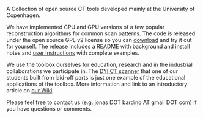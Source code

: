 A Collection of open source CT tools developed mainly at the University of Copenhagen.

We have implemented CPU and GPU versions of a few popular reconstruction algorithms for common scan patterns. The code is released under the open source GPL v2 license so you can [download](https://pypi.python.org/pypi/cphcttoolbox) and try it out for yourself.
The release includes a [README](http://cphcttoolbox.googlecode.com/hg/README) with background and install notes and [user instructions](http://cphcttoolbox.googlecode.com/hg/doc/instructions.pdf) with complete examples.

We use the toolbox ourselves for education, research and in the industrial collaborations we participate in. The [DYI CT scanner](http://www.youtube.com/watch?v=aLdNSgDne3I) that one of our students built from laid-off parts is just one example of the educational applications of the toolbox.
More information and link to an introductory article on [our Wiki](Main.md).

Please feel free to contact us (e.g. jonas DOT bardino AT gmail DOT com) if you have questions or comments.
